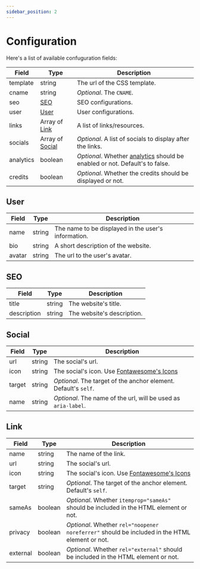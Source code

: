 ```yaml
---
sidebar_position: 2
---
```


# Configuration

Here's a list of available confuguration fields:

| Field     | Type                       | Description                                                                 |
| --------- | -------------------------- | --------------------------------------------------------------------------- |
| template  | string                     | The url of the CSS template.                                                |
| cname     | string                     | _Optional_. The `CNAME`.                                                    |
| seo       | [SEO](#seo)                | SEO configurations.                                                         |
| user      | [User](#user)              | User configurations.                                                        |
| links     | Array of [Link](#link)     | A list of links/resources.                                                  |
| socials   | Array of [Social](#social) | _Optional_. A list of socials to display after the links.                   |
| analytics | boolean                    | _Optional_. Whether [analytics](analytics) should be enabled or not. Default's to false. |
| credits   | boolean                    | _Optional_. Whether the credits should be displayed or not.                 |

## User

| Field  | Type   | Description                                         |
| ------ | ------ | --------------------------------------------------- |
| name   | string | The name to be displayed in the user's information. |
| bio    | string | A short description of the website.                 |
| avatar | string | The url to the user's avatar.                       |

## SEO

| Field       | Type   | Description                |
| ----------- | ------ | -------------------------- |
| title       | string | The website's title.       |
| description | string | The website's description. |

## Social

| Field  | Type   | Description                                                                             |
| ------ | ------ | --------------------------------------------------------------------------------------- |
| url    | string | The social's url.                                                                       |
| icon   | string | The social's icon. Use [Fontawesome's Icons](https://fontawesome.com/search?o=r&m=free) |
| target | string | _Optional_. The target of the anchor element. Default's `self`.                         |
| name   | string | _Optional_. The name of the url, will be used as `aria-label`.                          |

## Link

| Field    | Type    | Description                                                                                    |
| -------- | ------- | ---------------------------------------------------------------------------------------------- |
| name     | string  | The name of the link.                                                                          |
| url      | string  | The social's url.                                                                              |
| icon     | string  | The social's icon. Use [Fontawesome's Icons](https://fontawesome.com/search?o=r&m=free)        |
| target   | string  | _Optional_. The target of the anchor element. Default's `self`.                                |
| sameAs   | boolean | _Optional_. Whether `itemprop="sameAs"` should be included in the HTML element or not.         |
| privacy  | boolean | _Optional_. Whether `rel="noopener noreferrer"` should be included in the HTML element or not. |
| external | boolean | _Optional_. Whether `rel="external"` should be included in the HTML element or not.            |
